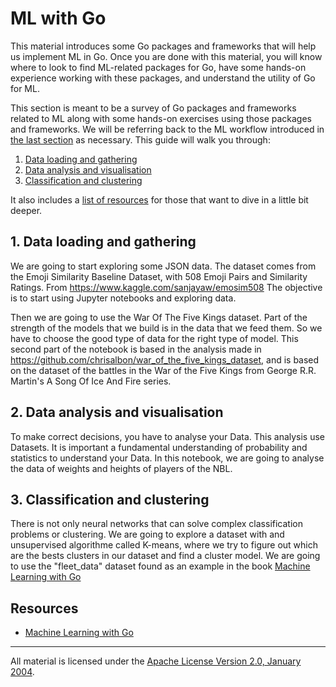 # ML with Go

This material introduces some Go packages and frameworks that will help us implement ML in Go. Once you are done with this material, you will know where to look to find ML-related packages for Go, have some hands-on experience working with these packages, and understand the utility of Go for ML.

This section is meant to be a survey of Go packages and frameworks related to ML along with some hands-on exercises using those packages and frameworks. We will be referring back to the ML workflow introduced in [the last section](../ml_workflow) as necessary.  This guide will walk you through:

1. [Data loading and gathering](#1.-data-loading-and-gathering)
2. [Data analysis and visualisation](#2.-data-analysis-and-visualisation)
3. [Classification and clustering](#3.-classification-and-clustering)

It also includes a [list of resources](#resources) for those that want to dive in a little bit deeper.

## 1. Data loading and gathering

We are going to start exploring some JSON data. The dataset comes from the Emoji Similarity Baseline Dataset, with 508 Emoji Pairs and Similarity Ratings. From https://www.kaggle.com/sanjayaw/emosim508
The objective is to start using Jupyter notebooks and exploring data.

Then we are going to use the War Of The Five Kings dataset.
Part of the strength of the models that we build is in the data that we feed them. So we have to choose the good type of data for the right type of model. 
This second part of the notebook is based in the analysis made in https://github.com/chrisalbon/war_of_the_five_kings_dataset, and is based on the dataset of the battles in the War of the Five Kings from George R.R. Martin's A Song Of Ice And Fire series.


## 2. Data analysis and visualisation

To make correct decisions, you have to analyse your Data. This analysis use Datasets. It is important a fundamental understanding of probability and statistics to understand your Data.
In this notebook, we are going to analyse the data of weights and heights of players of the NBL.


## 3. Classification and clustering

There is not only neural networks that can solve complex classification problems or clustering.
We are going to explore a dataset with and unsupervised algorithme called K-means, where we try to figure out which are the bests clusters in our dataset and find a cluster model.
We are going to use the "fleet_data" dataset found as an example in the book [Machine Learning with Go](#resources)

## Resources

- [Machine Learning with Go](https://www.packtpub.com/big-data-and-business-intelligence/machine-learning-go)  

___
All material is licensed under the [Apache License Version 2.0, January 2004](http://www.apache.org/licenses/LICENSE-2.0).
